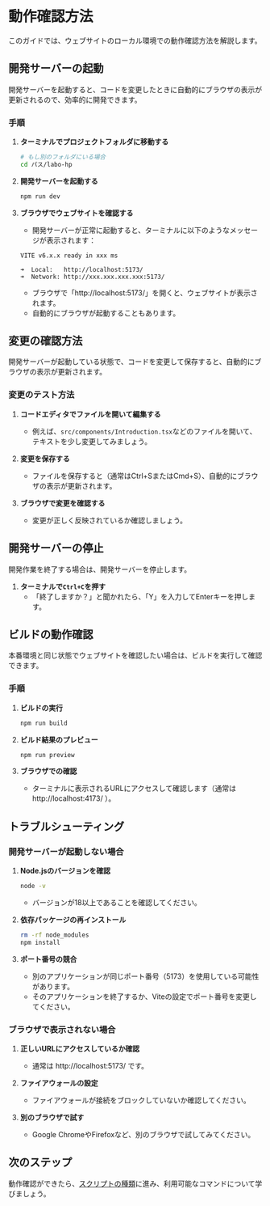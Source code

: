 # 動作確認方法

このガイドでは、ウェブサイトのローカル環境での動作確認方法を解説します。

## 開発サーバーの起動

開発サーバーを起動すると、コードを変更したときに自動的にブラウザの表示が更新されるので、効率的に開発できます。

### 手順

1. **ターミナルでプロジェクトフォルダに移動する**

   ```bash
   # もし別のフォルダにいる場合
   cd パス/labo-hp
   ```

2. **開発サーバーを起動する**

   ```bash
   npm run dev
   ```

3. **ブラウザでウェブサイトを確認する**

   - 開発サーバーが正常に起動すると、ターミナルに以下のようなメッセージが表示されます：

   ```
   VITE v6.x.x ready in xxx ms

   ➜  Local:   http://localhost:5173/
   ➜  Network: http://xxx.xxx.xxx.xxx:5173/
   ```

   - ブラウザで「http://localhost:5173/」を開くと、ウェブサイトが表示されます。
   - 自動的にブラウザが起動することもあります。

## 変更の確認方法

開発サーバーが起動している状態で、コードを変更して保存すると、自動的にブラウザの表示が更新されます。

### 変更のテスト方法

1. **コードエディタでファイルを開いて編集する**

   - 例えば、`src/components/Introduction.tsx`などのファイルを開いて、テキストを少し変更してみましょう。

2. **変更を保存する**

   - ファイルを保存すると（通常はCtrl+SまたはCmd+S）、自動的にブラウザの表示が更新されます。

3. **ブラウザで変更を確認する**
   - 変更が正しく反映されているか確認しましょう。

## 開発サーバーの停止

開発作業を終了する場合は、開発サーバーを停止します。

1. **ターミナルで`Ctrl+C`を押す**
   - 「終了しますか？」と聞かれたら、「Y」を入力してEnterキーを押します。

## ビルドの動作確認

本番環境と同じ状態でウェブサイトを確認したい場合は、ビルドを実行して確認できます。

### 手順

1. **ビルドの実行**

   ```bash
   npm run build
   ```

2. **ビルド結果のプレビュー**

   ```bash
   npm run preview
   ```

3. **ブラウザでの確認**
   - ターミナルに表示されるURLにアクセスして確認します（通常は http://localhost:4173/ ）。

## トラブルシューティング

### 開発サーバーが起動しない場合

1. **Node.jsのバージョンを確認**

   ```bash
   node -v
   ```

   - バージョンが18以上であることを確認してください。

2. **依存パッケージの再インストール**

   ```bash
   rm -rf node_modules
   npm install
   ```

3. **ポート番号の競合**
   - 別のアプリケーションが同じポート番号（5173）を使用している可能性があります。
   - そのアプリケーションを終了するか、Viteの設定でポート番号を変更してください。

### ブラウザで表示されない場合

1. **正しいURLにアクセスしているか確認**

   - 通常は http://localhost:5173/ です。

2. **ファイアウォールの設定**

   - ファイアウォールが接続をブロックしていないか確認してください。

3. **別のブラウザで試す**
   - Google ChromeやFirefoxなど、別のブラウザで試してみてください。

## 次のステップ

動作確認ができたら、[スクリプトの種類](./04-available-scripts.md)に進み、利用可能なコマンドについて学びましょう。
